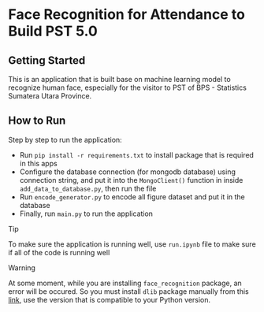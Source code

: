 # Face Recognition for Attendance to Build PST 5.0

## Getting Started
This is an application that is built base on machine learning model to recognize human face, especially for the visitor to PST of BPS - Statistics Sumatera Utara Province.

## How to Run
Step by step to run the application:
- Run `pip install -r requirements.txt` to install package that is required in this apps 
- Configure the database connection (for mongodb database) using connection string, and put it into the `MongoClient()` function in inside `add_data_to_database.py`, then run the file
- Run `encode_generator.py` to encode all figure dataset and put it in the database
- Finally, run `main.py` to run the application

> [!TIP]
> To make sure the application is running well, use `run.ipynb` file to make sure if all of the code is running well

> [!WARNING]
> At some moment, while you are installing `face_recognition` package, an error will be occured. So you must install `dlib` package manually from this [link](https://github.com/sachadee/Dlib), use the version that is compatible to your Python version.

